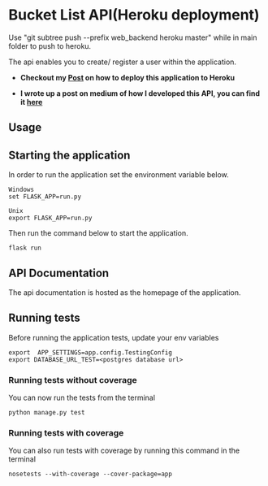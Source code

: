 # Bucket List API(Heroku deployment)
Use "git subtree push --prefix web_backend heroku master" while in main folder to push to heroku.


The api enables you to create/ register a user within the application.

- **Checkout my [Post](https://medium.com/@johnkagga/deploying-a-python-flask-app-to-heroku-41250bda27d0)
on how to deploy this application to Heroku**

- **I wrote up a post on medium of how I developed this
API, you can find it [here](https://medium.com/@johnkagga/how-i-developed-an-api-in-python-using-flask-4e388674f1)**
## Usage

## Starting the application
In order to run the application set the environment
variable below.
```
Windows
set FLASK_APP=run.py

Unix
export FLASK_APP=run.py
```
Then run the command below to start the application.
```
flask run
```

## API Documentation

The api documentation is hosted as the homepage
of the application.


## Running tests
Before running the application tests, update your env variables
```
export  APP_SETTINGS=app.config.TestingConfig
export DATABASE_URL_TEST=<postgres database url>
```

### Running tests without coverage
You can now run the tests from the terminal
```
python manage.py test
```

### Running tests with coverage
You can also run tests with coverage by running this command in the terminal
```
nosetests --with-coverage --cover-package=app
```
